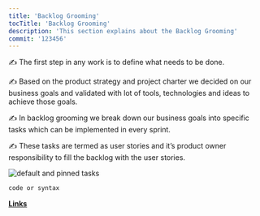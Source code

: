 ```yaml
---
title: 'Backlog Grooming'
tocTitle: 'Backlog Grooming'
description: 'This section explains about the Backlog Grooming'
commit: '123456'
---
```


✍️ The first step in any work is to define what needs to be done.

✍️ Based on the product strategy and project charter we decided on our business goals and validated with lot of tools, technologies and ideas to achieve those goals.

✍️ In backlog grooming we break down our business goals into specific tasks which can be implemented in every sprint.

✍️ These tasks are termed as user stories and it’s product owner responsibility to fill the backlog with the user stories.

![default and pinned tasks](/placeholders/banner.png)

```javascript
code or syntax
```

<div class="aside">
<a href=""><b>Links</b></a>
</div>
